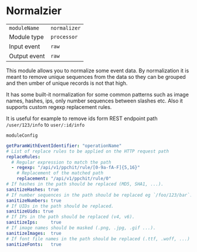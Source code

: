 # Normalzier

|                |              |
|----------------|--------------|
| `moduleName`   | `normalizer` |
| Module type    | `processor`  |
| Input event    | `raw`        |
| Output event   | `raw`        |

This module allows you to normalize some event data. 
By normalization it is meant to remove unique sequences from the data so they can be grouped
and then umber of unique records is not that high.

It has some built-it normalization for some common patterns such as image names,
hashes, ips, only number sequences between slashes etc. Also it supports custom regexp replacement rules.

It is useful for example to remove ids form REST endpoint path `/user/123/info` to `user/:id/info`

`moduleConfig`
```yaml
getParamWithEventIdentifier: "operationName"
# List of replace rules to be applied on the HTTP request path
replaceRules:
  # Regular expression to match the path
  - regexp: "/api/v1/ppchit/rule/[0-9a-fA-F]{5,16}"
    # Replacement of the matched path
    replacement: "/api/v1/ppchit/rule/0"
# If hashes in the path should be replaced (MD5, SHA1, ...).
sanitizeHashes: true
# If number sequences in the path should be replaced eg `/foo/123/bar`.
sanitizeNumbers: true
# If UIDs in the path should be replaced.
sanitizeUids: true
# If IPs in the path should be replaced (v4, v6).
sanitizeIps:     true
# If image names should be masked (.png, .jpg, .gif ...).
sanitizeImages:  true
# If font file names in the path should be replaced (.ttf, .woff, ...)
sanitizeFonts:   true
```

